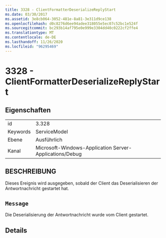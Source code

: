 ```yaml
---
title: 3328 - ClientFormatterDeserializeReplyStart
ms.date: 03/30/2017
ms.assetid: 3e8cb064-3052-481e-8a81-3e311d9ce138
ms.openlocfilehash: d0c8276d6ee94adee318055e5ec07c52bc1e524f
ms.sourcegitcommit: bc293b14af795e0e999e3304dd40c0222cf2ffe4
ms.translationtype: MT
ms.contentlocale: de-DE
ms.lasthandoff: 11/26/2020
ms.locfileid: "96295469"
---
```

# <a name="3328---clientformatterdeserializereplystart"></a>3328 - ClientFormatterDeserializeReplyStart

## <a name="properties"></a>Eigenschaften  
  
|||  
|-|-|  
|id|3.328|  
|Keywords|ServiceModel|  
|Ebene|Ausführlich|  
|Kanal|Microsoft-Windows-Application Server-Applications/Debug|  
  
## <a name="description"></a>BESCHREIBUNG  

 Dieses Ereignis wird ausgegeben, sobald der Client das Deserialisieren der Antwortnachricht gestartet hat.  
  
## <a name="message"></a>`Message`  

 Die Deserialisierung der Antwortnachricht wurde vom Client gestartet.  
  
## <a name="details"></a>Details
